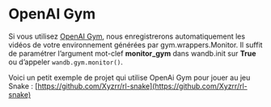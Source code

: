 # OpenAI Gym

Si vous utilisez [OpenAI Gym](https://gym.openai.com/), nous enregistrerons automatiquement les vidéos de votre environnement générées par gym.wrappers.Monitor. Il suffit de paramétrer l’argument mot-clef **monitor\_gym** dans wandb.init sur **True** ou d’appeler `wandb.gym.monitor()`.

Voici un petit exemple de projet qui utilise OpenAi Gym pour jouer au jeu Snake : [https://github.com/Xyzrr/rl-snake](https://github.com/Xyzrr/rl-snake)

